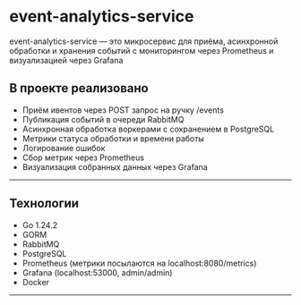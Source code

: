 # event-analytics-service

event-analytics-service — это микросервис для приёма, асинхронной обработки и хранения событий
с мониторингом через Prometheus и визуализацией через Grafana

## В проекте реализовано

- Приём ивентов через POST запрос на ручку /events
- Публикация событий в очереди RabbitMQ
- Асинхронная обработка воркерами с сохранением в PostgreSQL
- Метрики статуса обработки и времени работы
- Логирование ошибок
- Сбор метрик через Prometheus
- Визуализация собранных данных через Grafana

---

## Технологии

- Go 1.24.2
- GORM
- RabbitMQ
- PostgreSQL
- Prometheus (метрики посылаются на localhost:8080/metrics)
- Grafana (localhost:53000, admin/admin)
- Docker
---